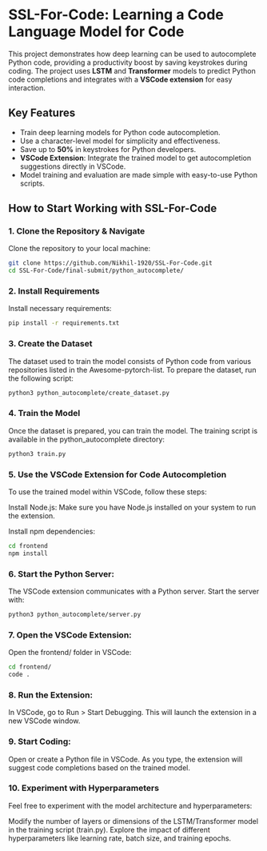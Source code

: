 # SSL-For-Code: Learning a Code Language Model for Code

This project demonstrates how deep learning can be used to autocomplete Python code, providing a productivity boost by saving keystrokes during coding. The project uses **LSTM** and **Transformer** models to predict Python code completions and integrates with a **VSCode extension** for easy interaction.

## Key Features
- Train deep learning models for Python code autocompletion.
- Use a character-level model for simplicity and effectiveness.
- Save up to **50%** in keystrokes for Python developers.
- **VSCode Extension**: Integrate the trained model to get autocompletion suggestions directly in VSCode.
- Model training and evaluation are made simple with easy-to-use Python scripts.

## How to Start Working with SSL-For-Code

### 1. Clone the Repository & Navigate

Clone the repository to your local machine:

```bash
git clone https://github.com/Nikhil-1920/SSL-For-Code.git
cd SSL-For-Code/final-submit/python_autocomplete/
```

### 2. Install Requirements

Install necessary requirements:

```bash
pip install -r requirements.txt
```

### 3. Create the Dataset

The dataset used to train the model consists of Python code from various repositories listed in the Awesome-pytorch-list. To prepare the dataset, run the following script:

```bash
python3 python_autocomplete/create_dataset.py
```

### 4. Train the Model

Once the dataset is prepared, you can train the model. The training script is available in the python_autocomplete directory:

```bash
python3 train.py
```

### 5. Use the VSCode Extension for Code Autocompletion

To use the trained model within VSCode, follow these steps:

Install Node.js: Make sure you have Node.js installed on your system to run the extension.

Install npm dependencies:

```bash
cd frontend
npm install
```

### 6. Start the Python Server:

The VSCode extension communicates with a Python server. Start the server with:

```bash
python3 python_autocomplete/server.py
```

### 7. Open the VSCode Extension:

Open the frontend/ folder in VSCode:

```bash
cd frontend/
code .
```

### 8. Run the Extension:

In VSCode, go to Run > Start Debugging. This will launch the extension in a new VSCode window.


### 9. Start Coding:

Open or create a Python file in VSCode. As you type, the extension will suggest code completions based on the trained model.


### 10. Experiment with Hyperparameters

Feel free to experiment with the model architecture and hyperparameters:

Modify the number of layers or dimensions of the LSTM/Transformer model in the training script (train.py). Explore the impact of different hyperparameters like learning rate, batch size, and training epochs.

